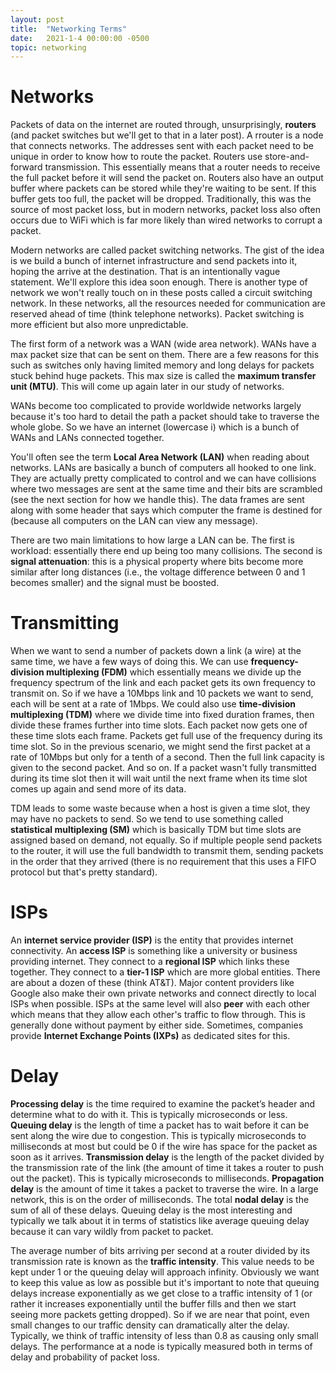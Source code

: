 ```yaml
---
layout: post
title:  "Networking Terms"
date:   2021-1-4 00:00:00 -0500
topic: networking
---
```

# Networks

Packets of data on the internet are routed through, unsurprisingly, **routers** (and packet switches but we'll get to that in a later post). A rrouter is a node that connects networks. The addresses sent with each packet need to be unique in order to know how to route the packet. Routers use store-and-forward transmission. This essentially means that a router needs to receive the full packet before it will send the packet on. Routers also have an output buffer where packets can be stored while they're waiting to be sent. If this buffer gets too full, the packet will be dropped. Traditionally, this was the source of most packet loss, but in modern networks, packet loss also often occurs due to WiFi which is far more likely than wired networks to corrupt a packet.

Modern networks are called packet switching networks. The gist of the idea is we build a bunch of internet infrastructure and send packets into it, hoping the arrive at the destination. That is an intentionally vague statement. We'll explore this idea soon enough. There is another type of network we won't really touch on in these posts called a circuit switching network. In these networks, all the resources needed for communication are reserved ahead of time (think telephone networks). Packet switching is more efficient but also more unpredictable.

The first form of a network was a WAN (wide area network). WANs have a max packet size that can be sent on them. There are a few reasons for this such as switches only having limited memory and long delays for packets stuck behind huge packets. This max size is called the **maximum transfer unit (MTU)**. This will come up again later in our study of networks.

WANs become too complicated to provide worldwide networks largely because it's too hard to detail the path a packet should take to traverse the whole globe. So we have an internet (lowercase i) which is a bunch of WANs and LANs connected together.

You'll often see the term **Local Area Network (LAN)** when reading about networks. LANs are basically a bunch of computers all hooked to one link. They are actually pretty complicated to control and we can have collisions where two messages are sent at the same time and their bits are scrambled (see the next section for how we handle this). The data frames are sent along with some header that says which computer the frame is destined for (because all computers on the LAN can view any message).

There are two main limitations to how large a LAN can be. The first is workload: essentially there end up being too many collisions. The second is **signal attenuation**: this is a physical property where bits become more similar after long distances (i.e., the voltage difference between 0 and 1 becomes smaller) and the signal must be boosted.



# Transmitting

When we want to send a number of packets down a link (a wire) at the same time, we have a few ways of doing this. We can use **frequency-division multiplexing (FDM)** which essentially means we divide up the frequency spectrum of the link and each packet gets its own frequency to transmit on. So if we have a 10Mbps link and 10 packets we want to send, each will be sent at a rate of 1Mbps. We could also use **time-division multiplexing (TDM)** where we divide time into fixed duration frames, then divide these frames further into time slots. Each packet now gets one of these time slots each frame. Packets get full use of the frequency during its time slot. So in the previous scenario, we might send the first packet at a rate of 10Mbps but only for a tenth of a second. Then the full link capacity is given to the second packet. And so on. If a packet wasn't fully transmitted during its time slot then it will wait until the next frame when its time slot comes up again and send more of its data.

TDM leads to some waste because when a host is given a time slot, they may have no packets to send. So we tend to use something called **statistical multiplexing (SM)** which is basically TDM but time slots are assigned based on demand, not equally. So if multiple people send packets to the router, it will use the full bandwidth to transmit them, sending packets in the order that they arrived (there is no requirement that this uses a FIFO protocol but that's pretty standard).


# ISPs

An **internet service provider (ISP)** is the entity that provides internet connectivity. An **access ISP** is something like a university or business providing internet. They connect to a **regional ISP** which links these together. They connect to a **tier-1 ISP** which are more global entities. There are about a dozen of these (think AT&T). Major content providers like Google also make their own private networks and connect directly to local ISPs when possible. ISPs at the same level will also **peer** with each other which means that they allow each other's traffic to flow through. This is generally done without payment by either side. Sometimes, companies provide **Internet Exchange Points (IXPs)** as dedicated sites for this.

# Delay

**Processing delay** is the time required to examine the packet’s header and determine what to do with it. This is typically microseconds or less. **Queuing delay** is the length of time a packet has to wait before it can be sent along the wire due to congestion. This is typically microseconds to milliseconds at most but could be 0 if the wire has space for the packet as soon as it arrives. **Transmission delay** is the length of the packet divided by the transmission rate of the link (the amount of time it takes a router to push out the packet). This is typically microseconds to milliseconds. **Propagation delay** is the amount of time it takes a packet to traverse the wire. In a large network, this is on the order of milliseconds. The total **nodal delay** is the sum of all of these delays. Queuing delay is the most interesting and typically we talk about it in terms of statistics like average queuing delay because it can vary wildly from packet to packet.

The average number of bits arriving per second at a router divided by its transmission rate is known as the **traffic intensity**. This value needs to be kept under 1 or the queuing delay will approach infinity. Obviously we want to keep this value as low as possible but it's important to note that queuing delays increase exponentially as we get close to a traffic intensity of 1 (or rather it increases exponentially until the buffer fills and then we start seeing more packets getting dropped). So if we are near that point, even small changes to our traffic density can dramatically alter the delay. Typically, we think of traffic intensity of less than 0.8 as causing only small delays. The performance at a node is typically measured both in terms of delay and probability of packet loss.

